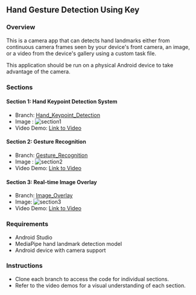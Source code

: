 ## Hand Gesture Detection Using Key

### Overview
This is a camera app that can detects hand landmarks either from continuous camera frames seen by your device's front camera, an image, or a video from the device's gallery using a custom task file.

This application should be run on a physical Android device to take advantage of the camera.

### Sections

#### Section 1: Hand Keypoint Detection System
- Branch: [Hand_Keypoint_Detection](https://github.com/SantoshInchalakaranji/HandGestureDetection/tree/key_point_detection)
- Image : ![section1](https://github.com/SantoshInchalakaranji/HandGestureDetection/assets/94300931/5994609c-7821-4d9c-89e9-2b91c0614c7f)
- Video Demo: [Link to Video](link_to_video)

#### Section 2: Gesture Recognition
- Branch: [Gesture_Recognition](lhttps://github.com/SantoshInchalakaranji/HandGestureDetection/tree/gesture_detection)
- Image : ![section2](https://github.com/SantoshInchalakaranji/HandGestureDetection/assets/94300931/9d2cae7f-7ff1-45ff-8149-1681eee8033f)
- Video Demo: [Link to Video](link_to_video)

#### Section 3: Real-time Image Overlay
- Branch: [Image_Overlay](https://github.com/SantoshInchalakaranji/HandGestureDetection/tree/master)
- Image: ![section3](https://github.com/SantoshInchalakaranji/HandGestureDetection/assets/94300931/29dec082-2982-4f10-80dc-2313f9c2328b)
- Video Demo: [Link to Video](link_to_video)

### Requirements
- Android Studio
- MediaPipe hand landmark detection model
- Android device with camera support

### Instructions
- Clone each branch to access the code for individual sections.
- Refer to the video demos for a visual understanding of each section.
